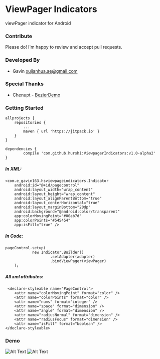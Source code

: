# ViewPager Indicators  
viewPager indicator for Android  

### Contribute
Please do! I'm happy to review and accept pull requests.
### Developed By
* Gavin  <xujianhua.ae@gmail.com>



### Special Thanks
* Chenupt - [BezierDemo](https://github.com/chenupt/BezierDemo)


### Getting Started

	allprojects {
		repositories {
			...
			maven { url 'https://jitpack.io' }
		}
	}
	
	dependencies {
	        compile 'com.github.hurshi:ViewpagerIndicators:v1.0-alpha2'
	}

##### In XML:  

	<com.e_gavin163.hsviewpageindicators.Indicator
        android:id="@+id/pagecontrol"
        android:layout_width="wrap_content"
        android:layout_height="wrap_content"
        android:layout_alignParentBottom="true"
        android:layout_centerHorizontal="true"
        android:layout_marginBottom="20dp"
        android:background="@android:color/transparent"
        app:colorMovingPoint="#00ab7d"
        app:colorPoints="#545454"
        app:isFill="true" />
        
##### In Code:  

	pageControl.setup(
                new Indicator.Builder()
                        .setAdapter(adapter)
                        .bindViewPager(viewPager)
        );

##### All xml attributes:  

	 <declare-styleable name="PageControl">
        <attr name="colorMovingPoint" format="color" />
        <attr name="colorPoints" format="color" />
        <attr name="nums" format="integer" />
        <attr name="space" format="dimension" />
        <attr name="angle" format="dimension" />
        <attr name="radiusNormal" format="dimension" />
        <attr name="radiusFocus" format="dimension" />
        <attr name="isFill" format="boolean" />
    </declare-styleable>



### Demo
![Alt Text](https://raw.githubusercontent.com/JianhuaXu/PageControl/master/demo.gif)
![Alt Text](https://raw.githubusercontent.com/JianhuaXu/PageControl/master/demo2.gif)




